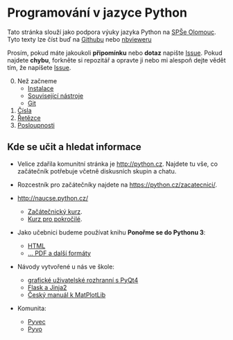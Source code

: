  Programování v jazyce Python
=================================

Tato stránka slouží jako podpora výuky jazyka Python na [SPŠe Olomouc][].
Tyto texty lze číst buď na 
[Githubu](https://github.com/spseol/PRG-No/blob/master/README.md)
nebo 
[nbvieweru](http://nbviewer.jupyter.org/github/spseol/PRG-NO/blob/master/README.ipynb)


Prosím, pokud máte jakoukoli **připomínku** nebo **dotaz** napište 
[Issue](https://github.com/spseol/PRG-No/issues/new).
Pokud najdete **chybu**, forkněte si repozitář a opravte ji nebo mi alespoň 
dejte vědět tím, že napíšete
[Issue](https://github.com/spseol/PRG-No/issues/new).



[SPŠe Olomouc]: http://www.spseol.cz

 0. Než začneme
    * [Instalace](instalace.md)
    * [Související nástroje](nastroje.md)
    * [Git](git.md)
 1. [Čísla](cisla.ipynb)
 2. [Řetězce](retezce.ipynb)
 2. [Posloupnosti](posloupnosti.ipynb)



Kde se učit a hledat informace
----------------------------

 * Velice zdařila komunitní stránka je <http://python.cz>. Najdete tu vše, co 
   začátečník potřebuje včetně diskusních skupin a chatu.
 
 * Rozcestník pro začátečníky najdete na <https://python.cz/zacatecnici/>.

 * <http://naucse.python.cz/>
    * [Začátečnický kurz](http://naucse.python.cz/course/pyladies/).
    * [Kurz pro pokročilé](http://naucse.python.cz/course/mi-pyt/).

 * Jako učebnici budeme používat knihu **Ponořme se do Pythonu 3**:
     - [HTML](http://diveintopython3.py.cz/index.html)
     - [... PDF a další formáty](https://knihy.nic.cz/#Python3)

 * Návody vytvořené u nás ve škole:
    - [grafické uživatelské rozhranní s PyQt4](http://spseol.github.io/PyQt4Doc/)
    - [Flask a Jinja2](http://spseol.github.io/CzechFlaskDoc/)
    - [Český manuál k MatPlotLib](http://mamut.spseol.cz/matplotlib/)

 * Komunita:
    - [Pyvec](http://pyvec.org/)
    - [Pyvo](https://pyvo.cz/)

